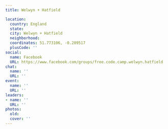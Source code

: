 ```yaml
---
title: Welwyn + Hatfield

location:
  country: England
  state: 
  city: Welwyn + Hatfield
  neighborhood: 
  coordinates: 51.773106, -0.209517
  plusCode: ''
social:
  name: Facebook
  URL: https://www.facebook.com/groups/free.code.camp.welwyn.hatfield
chat:
  name: ''
  URL: ''
event:
  name: ''
  URL: ''
leaders:
- name: ''
  URL: ''
photos:
  old: 
  cover: ''
---
```

